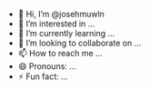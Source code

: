 - 👋 Hi, I’m @josehmuwln
- 👀 I’m interested in ...
- 🌱 I’m currently learning ...
- 💞️ I’m looking to collaborate on ...
- 📫 How to reach me ...
- 😄 Pronouns: ...
- ⚡ Fun fact: ...

<!---
josehmuwln/josehmuwln is a ✨ special ✨ repository because its `README.md` (this file) appears on your GitHub profile.
You can click the Preview link to take a look at your changes.
--->
